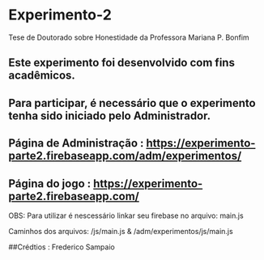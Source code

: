 # Experimento-2
Tese de Doutorado sobre Honestidade da Professora Mariana P. Bonfim

## Este experimento foi desenvolvido com fins acadêmicos.
## Para participar, é necessário que o experimento tenha sido iniciado pelo Administrador.
## Página de Administração : https://experimento-parte2.firebaseapp.com/adm/experimentos/
## Página do jogo : https://experimento-parte2.firebaseapp.com/

OBS: Para utilizar é nescessário linkar seu firebase no arquivo: main.js

Caminhos dos arquivos: /js/main.js  &  /adm/experimentos/js/main.js

##Crédtios : Frederico Sampaio
